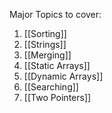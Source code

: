 Major Topics to cover:
1. [[Sorting]]
2. [[Strings]]
3. [[Merging]]
4. [[Static Arrays]]
5. [[Dynamic Arrays]]
6. [[Searching]]
7. [[Two Pointers]]